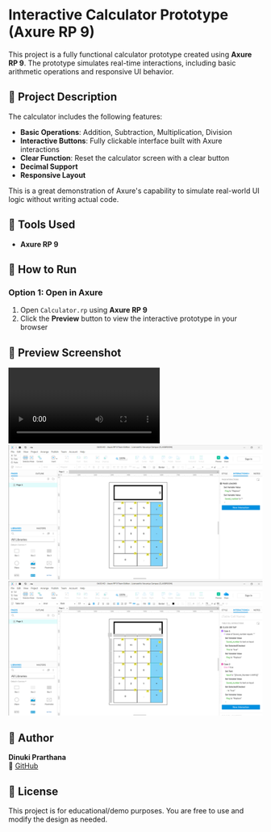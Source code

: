 # Interactive Calculator Prototype (Axure RP 9)

This project is a fully functional calculator prototype created using **Axure RP 9**. The prototype simulates real-time interactions, including basic arithmetic operations and responsive UI behavior.

## 🎯 Project Description

The calculator includes the following features:
- **Basic Operations**: Addition, Subtraction, Multiplication, Division
- **Interactive Buttons**: Fully clickable interface built with Axure interactions
- **Clear Function**: Reset the calculator screen with a clear button
- **Decimal Support**
- **Responsive Layout** 

This is a great demonstration of Axure's capability to simulate real-world UI logic without writing actual code.

## 🧰 Tools Used

- **Axure RP 9**

## 🚀 How to Run

### Option 1: Open in Axure

1. Open `Calculator.rp` using **Axure RP 9**
2. Click the **Preview** button to view the interactive prototype in your browser

## 📸 Preview Screenshot



![Calculator output ScreenRecord](Calculator.mp4)
![Calculator output](output1.png)
![Calculator output](output2.png)

## 👤 Author

**Dinuki Prarthana**  
🔗 [GitHub](https://github.com/Dinuki85)  
 
## 📄 License

This project is for educational/demo purposes. You are free to use and modify the design as needed.




